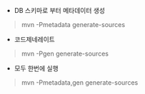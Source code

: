 
- DB 스키마로 부터 메타데이터 생성  
> mvn -Pmetadata generate-sources
- 코드제네레이트  
> mvn -Pgen generate-sources

- 모두 한번에 실행  
> mvn -Pmetadata,gen generate-sources
